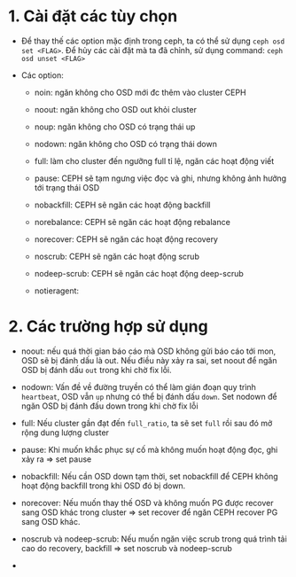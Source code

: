 # 1. Cài đặt các tùy chọn

- Để  thay thế các option mặc định trong ceph, ta có thể sử dụng `ceph osd set <FLAG>`. Để hủy các cài đặt mà ta đã chỉnh, sử dụng command: `ceph osd unset <FLAG>`

- Các option:

    - noin: ngăn không cho OSD mới đc thêm vào cluster CEPH

    - noout: ngăn không cho OSD out khỏi cluster

    - noup: ngăn không cho OSD có trạng thái up

    - nodown: ngăn không cho OSD có trạng thái down

    - full: làm cho cluster đến ngưỡng full tỉ lệ, ngăn các hoạt động viết

    - pause: CEPH sẽ tạm ngưng việc đọc và ghi, nhưng không ảnh hưởng tới trạng thái OSD

    - nobackfill: CEPH sẽ ngăn các hoạt động backfill

    - norebalance: CEPH sẽ ngăn các hoạt động rebalance

    - norecover: CEPH sẽ ngăn các hoạt động recovery

    - noscrub: CEPH sẽ ngăn các hoạt động scrub

    - nodeep-scrub: CEPH sẽ ngăn các hoạt động deep-scrub

    - notieragent: 

# 2. Các trường hợp sử dụng

- noout: nếu quá thời gian báo cáo mà OSD không gửi báo cáo tới mon, OSD sẽ bị đánh dấu là out. Nếu điều này xảy ra sai, set noout để ngăn OSD bị đánh dấu `out` trong khi chờ fix lỗi.

- nodown: Vấn đề về đường truyền có thể làm gián đoạn quy trình `heartbeat`, OSD vẫn `up` nhưng có thể bị đánh dấu `down`. Set nodown để ngăn OSD bị đánh đấu down trong khi chờ fix lỗi

- full: Nếu cluster gần đạt đến `full_ratio`, ta sẽ set `full` rồi sau đó mở rộng dung lượng cluster

- pause: Khi muốn khắc phục sự cố mà không muốn hoạt động đọc, ghi xảy ra => set pause

- nobackfill: Nếu cần OSD down tạm thời, set nobackfill để CEPH không hoạt động backfill trong khi OSD đó bị down.

- norecover: Nếu muốn thay thế OSD và không muốn PG được recover sang OSD khác trong cluster => set recover để ngăn CEPH recover PG sang OSD khác.

- noscrub và nodeep-scrub: Nếu muốn ngăn việc scrub trong quá trình tải cao do recovery, backfill => set noscrub và nodeep-scrub

- 